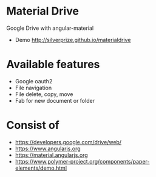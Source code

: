 Material Drive
=
Google Drive with angular-material
- Demo http://silverprize.github.io/materialdrive

Available features
=
- Google oauth2
- File navigation
- File delete, copy, move
- Fab for new document or folder

Consist of
=
- https://developers.google.com/drive/web/
- https://www.angularjs.org
- https://material.angularjs.org
- https://www.polymer-project.org/components/paper-elements/demo.html

